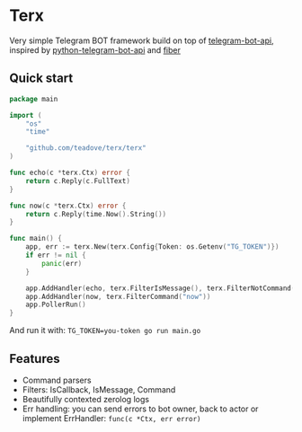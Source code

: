 # Terx
Very simple Telegram BOT framework build on top of [telegram-bot-api](https://github.com/go-telegram-bot-api/telegram-bot-api/v5), inspired by [python-telegram-bot-api](https://python-telegram-bot.org/) and [fiber](https://gofiber.io/)

## Quick start
```go
package main

import (
	"os"
	"time"

	"github.com/teadove/terx/terx"
)

func echo(c *terx.Ctx) error {
	return c.Reply(c.FullText)
}

func now(c *terx.Ctx) error {
	return c.Reply(time.Now().String())
}

func main() {
	app, err := terx.New(terx.Config{Token: os.Getenv("TG_TOKEN")})
	if err != nil {
		panic(err)
	}

	app.AddHandler(echo, terx.FilterIsMessage(), terx.FilterNotCommand())
	app.AddHandler(now, terx.FilterCommand("now"))
	app.PollerRun()
}
```

And run it with: `TG_TOKEN=you-token go run main.go`

## Features 
- Command parsers 
- Filters: IsCallback, IsMessage, Command
- Beautifully contexted zerolog logs 
- Err handling: you can send errors to bot owner, back to actor or implement ErrHandler: `func(c *Ctx, err error)`
